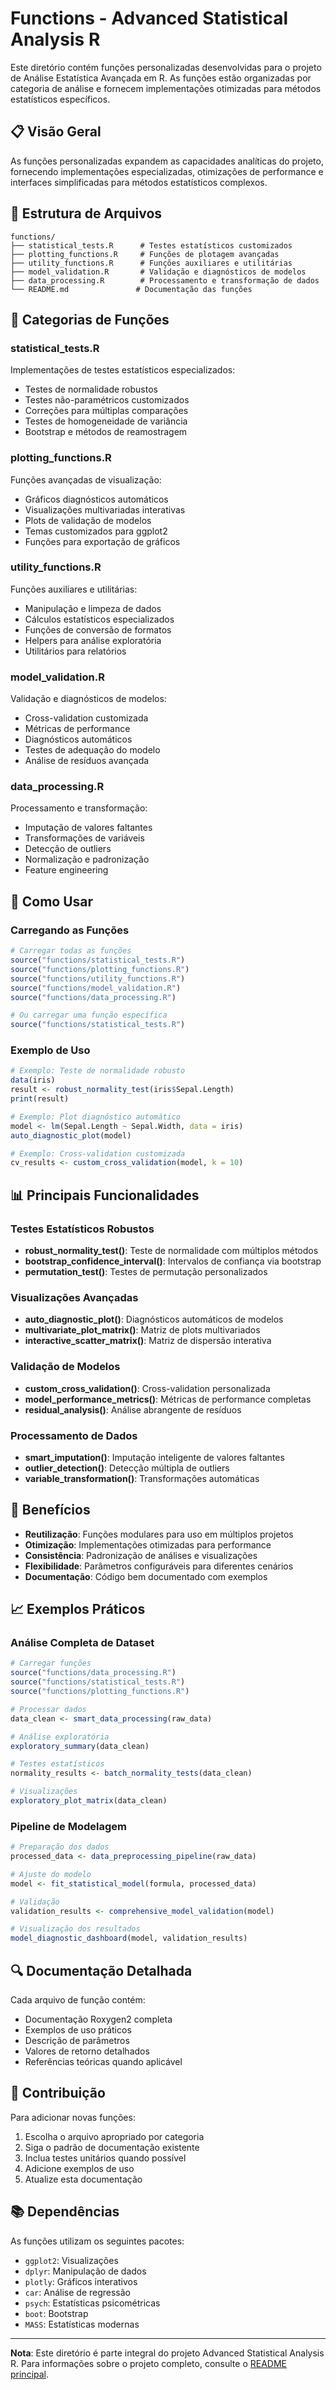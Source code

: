 # Functions - Advanced Statistical Analysis R

Este diretório contém funções personalizadas desenvolvidas para o projeto de Análise Estatística Avançada em R. As funções estão organizadas por categoria de análise e fornecem implementações otimizadas para métodos estatísticos específicos.

## 📋 Visão Geral

As funções personalizadas expandem as capacidades analíticas do projeto, fornecendo implementações especializadas, otimizações de performance e interfaces simplificadas para métodos estatísticos complexos.

## 📁 Estrutura de Arquivos

```
functions/
├── statistical_tests.R      # Testes estatísticos customizados
├── plotting_functions.R     # Funções de plotagem avançadas
├── utility_functions.R      # Funções auxiliares e utilitárias
├── model_validation.R       # Validação e diagnósticos de modelos
├── data_processing.R        # Processamento e transformação de dados
└── README.md               # Documentação das funções
```

## 🔧 Categorias de Funções

### statistical_tests.R
Implementações de testes estatísticos especializados:
- Testes de normalidade robustos
- Testes não-paramétricos customizados
- Correções para múltiplas comparações
- Testes de homogeneidade de variância
- Bootstrap e métodos de reamostragem

### plotting_functions.R
Funções avançadas de visualização:
- Gráficos diagnósticos automáticos
- Visualizações multivariadas interativas
- Plots de validação de modelos
- Temas customizados para ggplot2
- Funções para exportação de gráficos

### utility_functions.R
Funções auxiliares e utilitárias:
- Manipulação e limpeza de dados
- Cálculos estatísticos especializados
- Funções de conversão de formatos
- Helpers para análise exploratória
- Utilitários para relatórios

### model_validation.R
Validação e diagnósticos de modelos:
- Cross-validation customizada
- Métricas de performance
- Diagnósticos automáticos
- Testes de adequação do modelo
- Análise de resíduos avançada

### data_processing.R
Processamento e transformação:
- Imputação de valores faltantes
- Transformações de variáveis
- Detecção de outliers
- Normalização e padronização
- Feature engineering

## 🚀 Como Usar

### Carregando as Funções
```r
# Carregar todas as funções
source("functions/statistical_tests.R")
source("functions/plotting_functions.R")
source("functions/utility_functions.R")
source("functions/model_validation.R")
source("functions/data_processing.R")

# Ou carregar uma função específica
source("functions/statistical_tests.R")
```

### Exemplo de Uso
```r
# Exemplo: Teste de normalidade robusto
data(iris)
result <- robust_normality_test(iris$Sepal.Length)
print(result)

# Exemplo: Plot diagnóstico automático
model <- lm(Sepal.Length ~ Sepal.Width, data = iris)
auto_diagnostic_plot(model)

# Exemplo: Cross-validation customizada
cv_results <- custom_cross_validation(model, k = 10)
```

## 📊 Principais Funcionalidades

### Testes Estatísticos Robustos
- **robust_normality_test()**: Teste de normalidade com múltiplos métodos
- **bootstrap_confidence_interval()**: Intervalos de confiança via bootstrap
- **permutation_test()**: Testes de permutação personalizados

### Visualizações Avançadas
- **auto_diagnostic_plot()**: Diagnósticos automáticos de modelos
- **multivariate_plot_matrix()**: Matriz de plots multivariados
- **interactive_scatter_matrix()**: Matriz de dispersão interativa

### Validação de Modelos
- **custom_cross_validation()**: Cross-validation personalizada
- **model_performance_metrics()**: Métricas de performance completas
- **residual_analysis()**: Análise abrangente de resíduos

### Processamento de Dados
- **smart_imputation()**: Imputação inteligente de valores faltantes
- **outlier_detection()**: Detecção múltipla de outliers
- **variable_transformation()**: Transformações automáticas

## 🎯 Benefícios

- **Reutilização**: Funções modulares para uso em múltiplos projetos
- **Otimização**: Implementações otimizadas para performance
- **Consistência**: Padronização de análises e visualizações
- **Flexibilidade**: Parâmetros configuráveis para diferentes cenários
- **Documentação**: Código bem documentado com exemplos

## 📈 Exemplos Práticos

### Análise Completa de Dataset
```r
# Carregar funções
source("functions/data_processing.R")
source("functions/statistical_tests.R")
source("functions/plotting_functions.R")

# Processar dados
data_clean <- smart_data_processing(raw_data)

# Análise exploratória
exploratory_summary(data_clean)

# Testes estatísticos
normality_results <- batch_normality_tests(data_clean)

# Visualizações
exploratory_plot_matrix(data_clean)
```

### Pipeline de Modelagem
```r
# Preparação dos dados
processed_data <- data_preprocessing_pipeline(raw_data)

# Ajuste do modelo
model <- fit_statistical_model(formula, processed_data)

# Validação
validation_results <- comprehensive_model_validation(model)

# Visualização dos resultados
model_diagnostic_dashboard(model, validation_results)
```

## 🔍 Documentação Detalhada

Cada arquivo de função contém:
- Documentação Roxygen2 completa
- Exemplos de uso práticos
- Descrição de parâmetros
- Valores de retorno detalhados
- Referências teóricas quando aplicável

## 🤝 Contribuição

Para adicionar novas funções:
1. Escolha o arquivo apropriado por categoria
2. Siga o padrão de documentação existente
3. Inclua testes unitários quando possível
4. Adicione exemplos de uso
5. Atualize esta documentação

## 📚 Dependências

As funções utilizam os seguintes pacotes:
- `ggplot2`: Visualizações
- `dplyr`: Manipulação de dados
- `plotly`: Gráficos interativos
- `car`: Análise de regressão
- `psych`: Estatísticas psicométricas
- `boot`: Bootstrap
- `MASS`: Estatísticas modernas

---

**Nota**: Este diretório é parte integral do projeto Advanced Statistical Analysis R. Para informações sobre o projeto completo, consulte o [README principal](../README.md).
